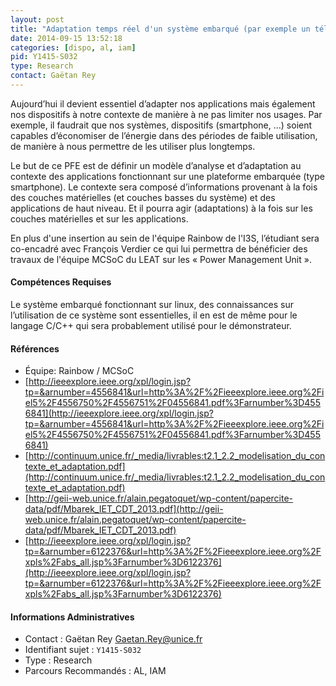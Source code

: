 ```yaml
---
layout: post
title: "Adaptation temps réel d'un système embarqué (par exemple un téléphone) au contexte"
date: 2014-09-15 13:52:18
categories: [dispo, al, iam]
pid: Y1415-S032
type: Research
contact: Gaëtan Rey
---
```

       
Aujourd’hui il devient essentiel d’adapter nos applications mais également nos dispositifs à notre contexte de manière à ne pas limiter nos usages. Par exemple, il faudrait que nos systèmes, dispositifs (smartphone, …) soient capables d’économiser de l’énergie dans des périodes de faible utilisation, de manière à nous permettre de les utiliser plus longtemps.

Le but de ce PFE est de définir un modèle d’analyse et d’adaptation au contexte des applications fonctionnant sur une plateforme embarquée (type smartphone). Le contexte sera composé d’informations provenant à la fois des couches matérielles (et couches basses du système) et des applications de haut niveau. Et il pourra agir (adaptations) à la fois sur les couches matérielles et sur les applications. 

En plus d'une insertion au sein de l'équipe Rainbow de l'I3S, l’étudiant sera co-encadré avec François Verdier ce qui lui permettra de bénéficier des travaux de l'équipe MCSoC du LEAT sur les « Power Management Unit ».

#### Compétences Requises

Le système embarqué fonctionnant sur linux, des connaissances sur l’utilisation de ce système sont essentielles, il en est de même pour le langage C/C++ qui sera probablement utilisé pour le démonstrateur.


#### Références

  * Équipe: Rainbow / MCSoC
  * [http://ieeexplore.ieee.org/xpl/login.jsp?tp=&arnumber=4556841&url=http%3A%2F%2Fieeexplore.ieee.org%2Fiel5%2F4556750%2F4556751%2F04556841.pdf%3Farnumber%3D4556841](http://ieeexplore.ieee.org/xpl/login.jsp?tp=&arnumber=4556841&url=http%3A%2F%2Fieeexplore.ieee.org%2Fiel5%2F4556750%2F4556751%2F04556841.pdf%3Farnumber%3D4556841)
  * [http://continuum.unice.fr/_media/livrables:t2.1_2.2_modelisation_du_contexte_et_adaptation.pdf](http://continuum.unice.fr/_media/livrables:t2.1_2.2_modelisation_du_contexte_et_adaptation.pdf)
  * [http://geii-web.unice.fr/alain.pegatoquet/wp-content/papercite-data/pdf/Mbarek_IET_CDT_2013.pdf](http://geii-web.unice.fr/alain.pegatoquet/wp-content/papercite-data/pdf/Mbarek_IET_CDT_2013.pdf)
  * [http://ieeexplore.ieee.org/xpl/login.jsp?tp=&arnumber=6122376&url=http%3A%2F%2Fieeexplore.ieee.org%2Fxpls%2Fabs_all.jsp%3Farnumber%3D6122376](http://ieeexplore.ieee.org/xpl/login.jsp?tp=&arnumber=6122376&url=http%3A%2F%2Fieeexplore.ieee.org%2Fxpls%2Fabs_all.jsp%3Farnumber%3D6122376)

#### Informations Administratives
  * Contact : Gaëtan Rey <Gaetan.Rey@unice.fr>
  * Identifiant sujet : `Y1415-S032`
  * Type : Research
  * Parcours Recommandés : AL, IAM
     